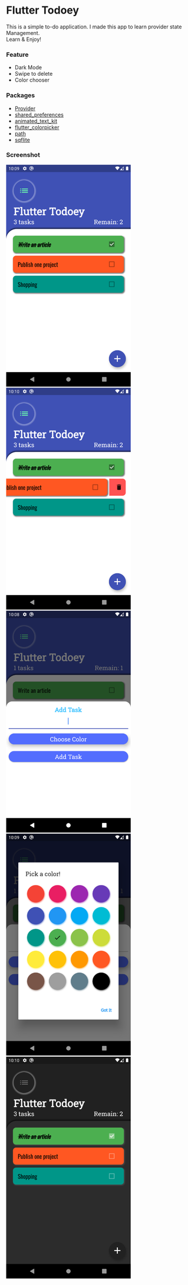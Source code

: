 # Flutter Todoey

This is a simple to-do application.
I made this app to learn provider state Management.</br>
Learn & Enjoy!

### Feature ###
  * Dark Mode
  * Swipe to delete
  * Color chooser
  
### Packages ###
   * [Provider](https://pub.dev/packages/provider)
   * [shared_preferences](https://pub.dev/packages/shared_preferences)
   * [animated_text_kit](https://pub.dev/packages/animated_text_kit)
   * [flutter_colorpicker](https://pub.dev/packages/flutter_colorpicker)
   * [path](https://pub.dev/packages/path)
   * [sqflite](https://pub.dev/packages/sqflite)
   
### Screenshot ###
   <img src='/screenshots/1.png' height=600>
   <img src='/screenshots/2.png' height=600>
   <img src='/screenshots/3.png' height=600>
   <img src='/screenshots/4.png' height=600>
   <img src='/screenshots/5.png' height=600>
